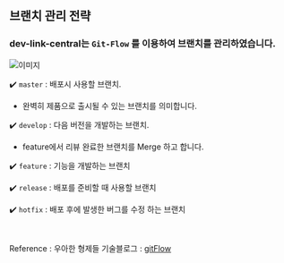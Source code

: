 ## 브랜치 관리 전략

### dev-link-central는 `Git-Flow` 를 이용하여 브랜치를 관리하였습니다.

![이미지](/demo/깃.png)

✔️ `master` : 배포시 사용할 브랜치.

- 완벽히 제품으로 출시될 수 있는 브랜치를 의미합니다.

✔️ `develop` : 다음 버전을 개발하는 브랜치.

- feature에서 리뷰 완료한 브랜치를 Merge 하고 합니다.

✔️ `feature` : 기능을 개발하는 브랜치

✔️ `release` : 배포를 준비할 때 사용할 브랜치

✔️ `hotfix` : 배포 후에 발생한 버그를 수정 하는 브랜치


<br/>

Reference : 우아한 형제들 기술블로그 : [gitFlow](https://techblog.woowahan.com/2553/)<br/>

